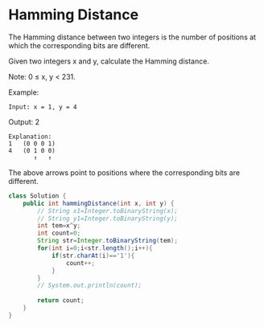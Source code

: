 # Hamming Distance

The Hamming distance between two integers is the number of positions at which the corresponding bits are different.

Given two integers x and y, calculate the Hamming distance.

Note:
0 ≤ x, y < 231.

Example:
```
Input: x = 1, y = 4
```
Output: 2
```
Explanation:
1   (0 0 0 1)
4   (0 1 0 0)
       ↑   ↑
```
The above arrows point to positions where the corresponding bits are different.

```java 
class Solution {
    public int hammingDistance(int x, int y) {
        // String x1=Integer.toBinaryString(x);
        // String y1=Integer.toBinaryString(y);
        int tem=x^y;
        int count=0;
        String str=Integer.toBinaryString(tem);
        for(int i=0;i<str.length();i++){
            if(str.charAt(i)=='1'){
                count++;
            }
        }
        // System.out.println(count);
         
        return count;
    }
}
```